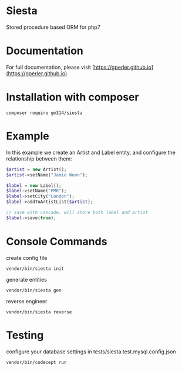 # Siesta
Stored procedure based ORM for php7

# Documentation
For full documentation, please visit [https://gperler.github.io](https://gperler.github.io)

# Installation with composer

```
composer require gm314/siesta
```

# Example
In this example we create an Artist and Label entity, and configure the relationship between them:

```php
$artist = new Artist();
$artist->setName("Jamie Woon");

$label = new Label();
$label->setName("PMR");
$label->setCity("London");
$label->addToArtistList($artist);

// save with cascade. will store both label and artist
$label->save(true);
```

# Console Commands
create config file

```
vendor/bin/siesta init
```

generate entities

```
vendor/bin/siesta gen
```

reverse engineer

```
vendor/bin/siesta reverse
```

# Testing

configure your database settings in tests/siesta.test.mysql.config.json

```
vendor/bin/codecept run
```
